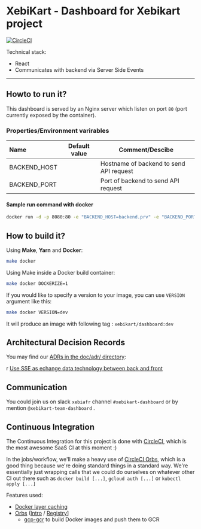 # XebiKart - Dashboard for Xebikart project

[![CircleCI](https://circleci.com/gh/xebia-france/xebikart-dashboard.svg?style=svg&circle-token=c283d660fd3ba732f794a11339ccecd726440a5a)](https://circleci.com/gh/xebia-france/xebikart-dashboard)

Technical stack:

- React
- Communicates with backend via Server Side Events

---

## Howto to run it?

This dashboard is served by an Nginx server which listen on port `80` (port
currently exposed by the container).

### Properties/Environment varirables

| Name               | Default value | Comment/Descibe                        |
|:-------------------|---------------|----------------------------------------|
| BACKEND_HOST       |               | Hostname of backend to send API request|
| BACKEND_PORT       |               | Port of backend to send API request    |

#### Sample run command with docker

```bash
docker run -d -p 8080:80 -e "BACKEND_HOST=backend.prv" -e "BACKEND_PORT=8080" xebikart/dashboard:dev
```

## How to build it?

Using **Make**, **Yarn** and **Docker**:

```bash
make docker
```

Using Make inside a Docker build container:

```bash
make docker DOCKERIZE=1
```

If you would like to specify a version to your image, you can use `VERSION`
argument like this:

```bash
make docker VERSION=dev
```

It will produce an image with following tag : `xebikart/dashboard:dev`

## Architectural Decision Records

You may find our [ADRs in the doc/adr/ directory](doc/adr):

r [Use SSE as echange data technology between back and
  front](doc/adr/001-use-SSE-as-exchange-data-technology-between-back-and-front.md)

## Communication

You could join us on slack `xebiafr` channel `#xebikart-dashboard` or by
mention `@xebikart-team-dashboard` .

## Continuous Integration

The Continuous Integration for this project is done with
[CircleCI](https://circleci.com/), which is the most awesome SaaS CI at this
moment :)

In the jobs/workflow, we'll make a heavy use of [CircleCI
Orbs](https://circleci.com/orbs/), which is a good thing because we're doing
standard things in a standard way. We're essentially just wrapping calls that
we could do ourselves on whatever other CI out there such as `docker build
[...]`, `gcloud auth [...]` or `kubectl apply [...]`

Features used:

- [Docker layer caching](https://circleci.com/docs/2.0/docker-layer-caching/)
- [Orbs](https://circleci.com/orbs/)
  ([Intro](https://circleci.com/docs/2.0/orb-intro/) /
  [Registry](https://circleci.com/orbs/registry/)]
    - [gcp-gcr](https://circleci.com/orbs/registry/orb/circleci/gcp-gcr) to
      build Docker images and push them to GCR
